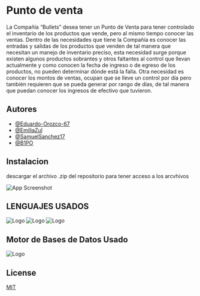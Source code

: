 # Punto de venta

La Compañía “Bullets”  desea tener un Punto de Venta para tener controlado el inventario de los productos que vende, pero  al mismo tiempo conocer las ventas.
Dentro  de las necesidades que tiene la Compañía es conocer las entradas y salidas de los productos que venden de tal manera que necesitan un manejo de inventario preciso, esta necesidad surge porque existen algunos productos sobrantes y otros faltantes al control que llevan actualmente y como conocen la fecha de ingreso o de egreso de los productos, no pueden determinar dónde está la falla. 
Otra necesidad es conocer los montos de ventas, ocupan que se lleve un control por día pero también requieren que se pueda generar por rango de días, de tal manera que puedan conocer los ingresos de efectivo que tuvieron.


## Autores

- [@Eduardo-Orozco-67](https://github.com/Eduardo-Orozco-67)
- [@EmiliaZul](https://github.com/EmiliaZul)
- [@SamuelSanchez17](https://github.com/SamuelSanchez17)
- [@B1PO](https://github.com/B1PO)


## Instalacion

descargar el archivo .zip del repositorio para tener acceso a los arcvhivos

![App Screenshot](https://br.atsit.in/es/wp-content/uploads/2021/06/como-descargar-archivos-y-ver-codigo-desde-github-9.png)

## LENGUAJES USADOS

![Logo](https://1000marcas.net/wp-content/uploads/2020/11/Java-logo.png)
![Logo](https://blog.desafiolatam.com/wp-content/uploads/2018/05/sql-logo.png)
![Logo](https://www.todopostgresql.com/wp-content/uploads/2018/09/cursoPlpgsql.png)

## Motor de Bases de Datos Usado

![Logo](https://cdn.icon-icons.com/icons2/2415/PNG/512/postgresql_original_wordmark_logo_icon_146392.png)
## License

[MIT](https://choosealicense.com/licenses/mit/)

